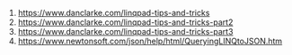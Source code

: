 1. https://www.danclarke.com/linqpad-tips-and-tricks
2. https://www.danclarke.com/linqpad-tips-and-tricks-part2
3. https://www.danclarke.com/linqpad-tips-and-tricks-part3
4. https://www.newtonsoft.com/json/help/html/QueryingLINQtoJSON.htm
